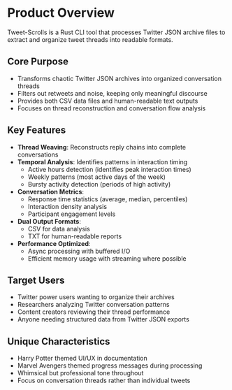 # Product Overview

Tweet-Scrolls is a Rust CLI tool that processes Twitter JSON archive files to extract and organize tweet threads into readable formats.

## Core Purpose
- Transforms chaotic Twitter JSON archives into organized conversation threads
- Filters out retweets and noise, keeping only meaningful discourse
- Provides both CSV data files and human-readable text outputs
- Focuses on thread reconstruction and conversation flow analysis

## Key Features
- **Thread Weaving**: Reconstructs reply chains into complete conversations
- **Temporal Analysis**: Identifies patterns in interaction timing
  - Active hours detection (identifies peak interaction times)
  - Weekly patterns (most active days of the week)
  - Bursty activity detection (periods of high activity)
- **Conversation Metrics**:
  - Response time statistics (average, median, percentiles)
  - Interaction density analysis
  - Participant engagement levels
- **Dual Output Formats**: 
  - CSV for data analysis
  - TXT for human-readable reports
- **Performance Optimized**: 
  - Async processing with buffered I/O
  - Efficient memory usage with streaming where possible

## Target Users
- Twitter power users wanting to organize their archives
- Researchers analyzing Twitter conversation patterns
- Content creators reviewing their thread performance
- Anyone needing structured data from Twitter JSON exports

## Unique Characteristics
- Harry Potter themed UI/UX in documentation
- Marvel Avengers themed progress messages during processing
- Whimsical but professional tone throughout
- Focus on conversation threads rather than individual tweets